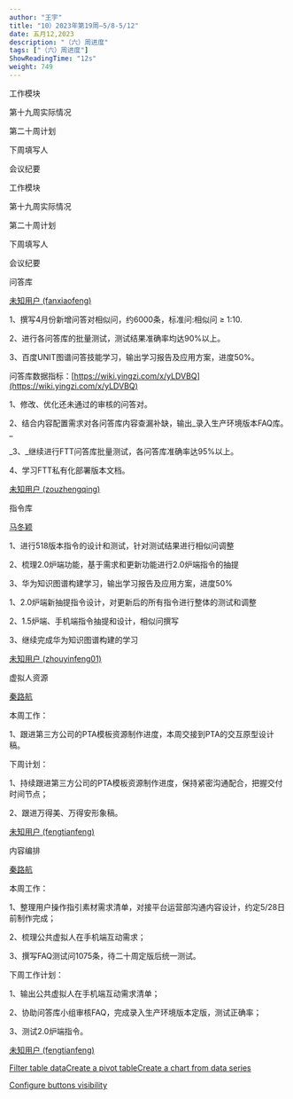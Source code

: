 ```yaml
---
author: "王宇"
title: "10）2023年第19周—5/8-5/12"
date: 五月12,2023
description: "（六）周进度"
tags: ["（六）周进度"]
ShowReadingTime: "12s"
weight: 749
---
```

工作模块

第十九周实际情况

第二十周计划

下周填写人

会议纪要

工作模块

第十九周实际情况

第二十周计划

下周填写人

会议纪要

问答库

[未知用户 (fanxiaofeng)](/display/~fanxiaofeng)

1、撰写4月份新增问答对相似问，约6000条，标准问:相似问 ≥ 1:10.

2、进行各问答库的批量测试，测试结果准确率均达90%以上。

3、百度UNIT图谱问答技能学习，输出学习报告及应用方案，进度50%。

问答库数据指标：[https://wiki.yingzi.com/x/yLDVBQ](https://wiki.yingzi.com/x/yLDVBQ)

1、修改、优化还未通过的审核的问答对。

2、结合内容配置需求对各问答库内容查漏补缺，输出_录入生产环境版本FAQ库。_

_3、_继续进行FTT问答库批量测试，各问答库准确率达95%以上。

4、学习FTT私有化部署版本文档。

[未知用户 (zouzhengqing)](/display/~zouzhengqing)

  

指令库

[马冬颖](/display/~madongying)

1、进行518版本指令的设计和测试，针对测试结果进行相似问调整

2、梳理2.0炉端功能，基于需求和更新功能进行2.0炉端指令的抽提

3、华为知识图谱构建学习，输出学习报告及应用方案，进度50%

1、2.0炉端新抽提指令设计，对更新后的所有指令进行整体的测试和调整

2、1.5炉端、手机端指令抽提和设计，相似问撰写

3、继续完成华为知识图谱构建的学习

[未知用户 (zhouyinfeng01)](/display/~zhouyinfeng01)

  

虚拟人资源

[秦路航](/display/~qinluhang)

本周工作：

1、跟进第三方公司的PTA模板资源制作进度，本周交接到PTA的交互原型设计稿。

下周计划：

1、持续跟进第三方公司的PTA模板资源制作进度，保持紧密沟通配合，把握交付时间节点；

2、跟进万得美、万得安形象稿。

[未知用户 (fengtianfeng)](/display/~fengtianfeng)

  

内容编排

[秦路航](/display/~qinluhang)

本周工作：

1、整理用户操作指引素材需求清单，对接平台运营部沟通内容设计，约定5/28日前制作完成；

2、梳理公共虚拟人在手机端互动需求；

3、撰写FAQ测试问1075条，待二十周定版后统一测试。

下周工作计划：

1、输出公共虚拟人在手机端互动需求清单；

2、协助问答库小组审核FAQ，完成录入生产环境版本定版，测试正确率；

3、测试2.0炉端指令。

[未知用户 (fengtianfeng)](/display/~fengtianfeng)

  

[Filter table data](#)[Create a pivot table](#)[Create a chart from data series](#)

[Configure buttons visibility](/users/tfac-settings.action)